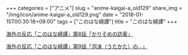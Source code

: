 +++
categories = ["アニメ"]
slug = "anime-kaigai-a_old129"
share_img = "/img/icon/anime-kaigai-a_old129.png"
date = "2018-01-15T00:30:18+09:00"
tags = ["このはな綺譚"]
title = "このはな綺譚"
+++



<a href="https://www.anihon.com/entry/2017/11/30/111243" rel="nofollow" target="_blank" title="海外の反応「このはな綺譚」第8話「かりそめの訪客」">海外の反応「このはな綺譚」第8話「かりそめの訪客」</a>

<a href="https://www.anihon.com/entry/2017/12/07/160252" rel="nofollow" target="_blank" title="海外の反応「このはな綺譚」第9話「泡沫（うたかた）の…」">海外の反応「このはな綺譚」第9話「泡沫（うたかた）の…」</a>
